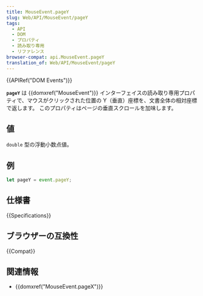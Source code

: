 ```yaml
---
title: MouseEvent.pageY
slug: Web/API/MouseEvent/pageY
tags:
  - API
  - DOM
  - プロパティ
  - 読み取り専用
  - リファレンス
browser-compat: api.MouseEvent.pageY
translation_of: Web/API/MouseEvent/pageY
---
```

{{APIRef("DOM Events")}}

**`pageY`** は {{domxref("MouseEvent")}} インターフェイスの読み取り専用プロパティで、マウスがクリックされた位置の Y（垂直）座標を、文書全体の相対座標で返します。
このプロパティはページの垂直スクロールを加味します。

## 値

`double` 型の浮動小数点値。

## 例

```js
let pageY = event.pageY;
```

## 仕様書

{{Specifications}}

## ブラウザーの互換性

{{Compat}}

## 関連情報

- {{domxref("MouseEvent.pageX")}}
